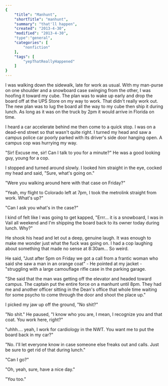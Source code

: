 ```yaml
---
{
    "title": "Manhunt",
    "shortTitle": "manhunt",
    "summary": "that'll happen",
    "created": "2013-4-30",
    "modified": "2013-4-30",
    "type":"general",
    "categories": [
        "nonfiction"
    ],
    "tags": [
        "yepThatReallyHappened"
    ]
}
---
```

I was walking down the sidewalk, late for work as usual. With my man-purse on one shoulder and a snowboard case swinging from the other, I was hoofing it toward my cube. The plan was to wake up early and drop the board off at the UPS Store on my way to work. That didn't really work out. The new plan was to lug the board all the way to my cube then ship it during lunch. As long as it was on the truck by 2pm it would arrive in Florida on time.

I heard a car accelerate behind me then come to a quick stop. I was on a dead-end street so that wasn't quite right. I turned my head and saw a campus police car poorly parked with its driver's side door hanging open. A campus cop was hurrying my way.

"Sir! Excuse me, sir! Can I talk to you for a minute?" He was a good looking guy, young for a cop.

I stopped and turned around slowly. I looked him straight in the eye, cocked my head and said, "Sure, what's going on."

"Were you walking around here with that case on Friday?"

"Yeah, my flight to Colorado left at 7pm, I took the metrolink straight from work. What's up?"

"Can I ask you what's in the case?"

I kind of felt like I was going to get kapped, "Errr... it is a snowboard, I was in Vail all weekend and I'm shipping the board back to its owner today during lunch. Why?"

He shook his head and let out a deep, genuine laugh. It was enough to make me wonder just what the fuck was going on. I had a cop laughing about something that made no sense at 8:30am... So weird.

He said, "Just after 5pm on Friday we got a call from a frantic woman who said she saw a man in an orange coat" - He pointed at my jacket - "struggling with a large camouflage rifle case in the parking garage.

"She said that the man was getting off the elevator and headed toward campus. The captain put the entire force on a manhunt until 8pm. They had me and another officer sitting in the Dean's office that whole time waiting for some psycho to come through the door and shoot the place up."

I picked my jaw up off the ground, "No shit?"

"No shit." He paused, "I know who you are, I mean, I recognize you and that coat. You work here, right?"

"uhhh.... yeah, I work for cardiology in the NWT. You want me to put the board back in my car?"

"No. I'll let everyone know in case someone else freaks out and calls. Just be sure to get rid of that during lunch."

"Can I go?"

"Oh, yeah, sure, have a nice day."

"You too."
